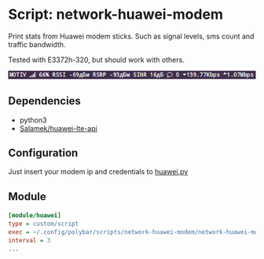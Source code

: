 # Script: network-huawei-modem

Print stats from Huawei modem sticks. Such as signal levels, sms count and traffic bandwidth.

Tested with E3372h-320, but should work with others.

![screenshot](screenshots/1.png)


## Dependencies

* python3
* [Salamek/huawei-lte-api](https://github.com/Salamek/huawei-lte-api)


## Configuration

Just insert your modem ip and credentials to [huawei.py](huawei.py)

## Module

```ini
[module/huawei]
type = custom/script
exec = ~/.config/polybar/scripts/network-huawei-modem/network-huawei-modem.py
interval = 3
...
```
